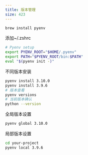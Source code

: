 ```yaml
---
title: 版本管理
size: 423
---
```

```bash
brew install pyenv
```

添加~/.zshrc
```bash
# Pyenv setup
export PYENV_ROOT="$HOME/.pyenv"
export PATH="$PYENV_ROOT/bin:$PATH"
eval "$(pyenv init -)"
```

不同版本安装
```bash
pyenv install 3.10.0
pyenv install 3.9.6
# 版本查看
pyenv versions
# 当前版本确认
python --version
```

全局版本设置
```bash
pyenv global 3.10.0
```

局部版本设置
```bash
cd your-project
pyenv local 3.9.6
```
